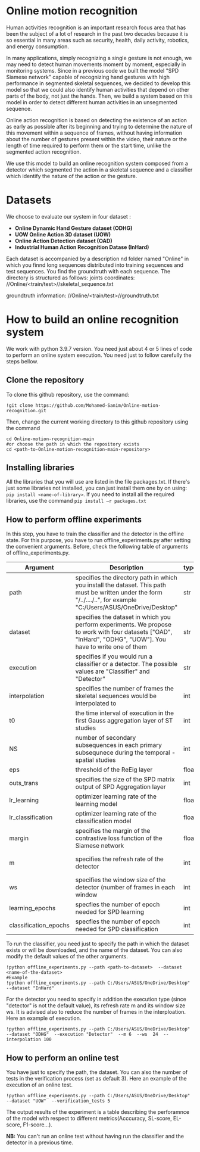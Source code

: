 # Online motion recognition
Human activities recognition is an important research focus area that has been the subject of a lot of research in the past two decades because it is so essential in many areas such as security, health, daily activity, robotics, and energy consumption.

In many applications, simply recognizing a single gesture is not enough, we may need to detect human movements moment by moment, especially in monitoring systems. Since in a previous code we built the model "SPD Siamese network" capable of recognizing hand gestures with high performance in segmented skeletal sequences, we decided to develop this model so that we could also identify human activities that depend on other parts of the body, not just the hands. Then, we build a system based on this model in order to detect different human activities in an unsegmented sequence.

Online action recognition is based on detecting the existence of an action as early as possible after its beginning and trying to determine the nature of this movement within a sequence of frames, without having information about the number of gestures present within the video, their nature or the length of time required to perform them or the start time, unlike the segmented action recognition. 

We use this model to build an online recognition system composed from a detector which segmented the action in a skeletal sequence and a classifier which identify the nature of the action or the gesture. 
# Datasets
We choose to evaluate our system in four dataset :
  - **Online Dynamic Hand Gesture dataset (ODHG)**
  - **UOW Online Action 3D dataset (UOW)**
  - **Online Action Detection dataset (OAD)**
  - **Industrial Human Action Recognition Datase (InHard)**
  
Each dataset is accompanied by a description  nd folder named "Online" in which you finnd long sequences distributed into training sequences and test sequences. You find the groundtruth with each sequence.
The directory is structured as follows:
joints coordinates: <path>\/<name-of-dataset>/Online/<train/test>/<name-of-sequence>/skeletal_sequence.txt
  
groundtruth information: <path>/<name-of-dataset>/Online/<train/test>/<name-of-sequence>/groundtruth.txt
# How to build an online recognition system
We work with python 3.9.7 version. You need just about 4 or 5 lines of code to perform an online system execution. You need just to follow carefully the steps bellow.
## Clone the repository
To clone this github repository, use the command:
```
!git clone https://github.com/Mohamed-Sanim/Online-motion-recognition.git
```
Then, change the current working directory to this github repository using the command
```
cd Online-motion-recognition-main
#or choose the path in which the repository exists
cd <path-to-Online-motion-recognition-main-repository> 
```
## Installing libraries
All the libraries that you will use are listed in the file packages.txt. If there's just some libraries not installed, you can just install them one by on using: `pip install <name-of-library>`.  If you need to install all the required libraries, use the command `pip install –r packages.txt`
## How to  perform offline experiments
In this step,  you have to train the classifier and the detector in the offline state. For this purpose, you have to run offline_experiments.py after setting the convenient arguments. Before, check the following table of arguments of offline_experiments.py.

| Argument | Description |type | Default |Requirement |
| --- | --- | --- | --- | --- |
| path | specifies the directory path in which you install the dataset. This path must be written under the form "/../..../..", for example "C:/Users/ASUS/OneDrive/Desktop" | str | - | **Required** |
| dataset | specifies the dataset in which you perform experiments. We propose to work with four datasets \["OAD", "InHard", "ODHG", "UOW"\]. You have to write one of them| str| "OAD | Not required |
| execution | specifies if you would run a classifier or a detector. The possible values are "Classifier" and "Detector" | str | "Classifier" | Not required |
| interpolation | specifies the number of frames the skeletal sequences would be interpolated to| int | 500 | Not required |
| t0 | the time interval of execution in the first Gauss aggregation layer of ST studies  | int| 1 | Not required |
| NS | number of secondary subsequences in each primary subsequnece during the temporal - spatial studies | int | 15 | Not required |
| eps | threshold of the ReEig layer | float | 0.0001 | Not required|
| outs_trans | specifies the size of the SPD matrix output of SPD Aggregation layer | int | 200 | Not required |
| lr_learning | optimizer learning rate of the learning model | float| 1e-5 | Not required  |
| lr_classification | optimizer learning rate of the classification model | float| 7e-4 | Not required  |
| margin | specifies the margin of the contrastive loss function of the Siamese network| float | 7.0 | Not required |
| m | specifies the refresh rate of the detector | int | - |  **Required** if you execute a Detector |
| ws | specifies the window size of the detector (number of frames in each window | int | - | **Required** if you execute a Detector |
| learning_epochs | specfies the number of epoch needed for SPD learning | int | 10 | Not required |
| classification_epochs |specfies the number of epoch needed for SPD classification | int | 100 | Not required |

To run the classifier, you need just to specify the path in which the dataset exists or will be downloaded, and the name of the dataset. You can also modify the default values of the other arguments.
```
!python offline_experiments.py --path <path-to-dataset>  --dataset <name-of-the-dataset>
#Example 
!python offline_experiments.py --path C:/Users/ASUS/OneDrive/Desktop"   --dataset "InHard"
```

For the detector you need to specify in addition the execution type (since "detector" is not the default value), its refresh rate m and its window size ws. It is advised also to reduce the number of frames in the interploation. Here an example of execution.
```
!python offline_experiments.py --path C:/Users/ASUS/OneDrive/Desktop"   --dataset "ODHG"  --execution "Detector"  --m 6  --ws  24  --interpolation 100
```
## How to perform an online test
You have just to specify the path, the dataset. You can also the number of tests in the verification process (set as default 3). Here an example of the execution of an online test.
```
!python offline_experiments.py --path C:/Users/ASUS/OneDrive/Desktop"   --dataset "UOW"  --verification_tests 5
```
The output results of the experiment is a table describing the perforamnce of the model with respect to different metrics(Acccuracy, SL-score, EL-score, F1-score...).

**NB:** You can't run an online test without having run the classifier and the detector in a previous time.
